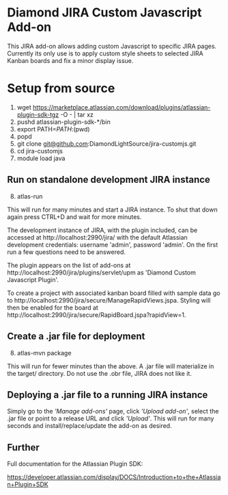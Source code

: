 Diamond JIRA Custom Javascript Add-on
=====================================

This JIRA add-on allows adding custom Javascript to specific JIRA pages.
Currently its only use is to apply custom style sheets to selected JIRA Kanban boards and fix a minor display issue.

Setup from source
=================

1. wget https://marketplace.atlassian.com/download/plugins/atlassian-plugin-sdk-tgz -O - | tar xz
2. pushd atlassian-plugin-sdk-*/bin
3. export PATH=$PATH:$(pwd)
4. popd
5. git clone git@github.com:DiamondLightSource/jira-customjs.git
6. cd jira-customjs
7. module load java

Run on standalone development JIRA instance
-------------------------------------------

8. atlas-run

This will run for many minutes and start a JIRA instance.
To shut that down again press CTRL+D and wait for more minutes.

The development instance of JIRA, with the plugin included, can be accessed at http://localhost:2990/jira/
with the default Atlassian development credentials: username 'admin', password 'admin'.
On the first run a few questions need to be answered.

The plugin appears on the list of add-ons at http://localhost:2990/jira/plugins/servlet/upm
as 'Diamond Custom Javascript Plugin'.

To create a project with associated kanban board filled with sample data go to
http://localhost:2990/jira/secure/ManageRapidViews.jspa. Styling will then be
enabled for the board at http://localhost:2990/jira/secure/RapidBoard.jspa?rapidView=1.


Create a .jar file for deployment
---------------------------------

8. atlas-mvn package

This will run for fewer minutes than the above. A .jar file will materialize
in the target/ directory. Do not use the .obr file, JIRA does not like it.

Deploying a .jar file to a running JIRA instance
------------------------------------------------

Simply go to the _'Manage add-ons'_ page, click _'Upload add-on'_, select the
.jar file or point to a release URL and click _'Upload'_.
This will run for many seconds and install/replace/update the add-on as
desired.

Further
-------

Full documentation for the Atlassian Plugin SDK:

https://developer.atlassian.com/display/DOCS/Introduction+to+the+Atlassian+Plugin+SDK
